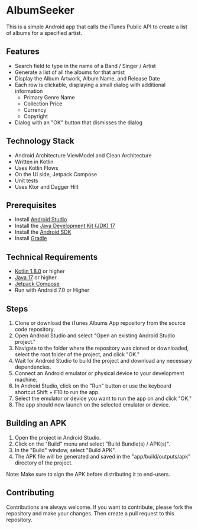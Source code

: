 # AlbumSeeker

This is a simple Android app that calls the iTunes Public API to create a list of albums for a specified artist.

## Features

- Search field to type in the name of a Band / Singer / Artist
- Generate a list of all the albums for that artist
- Display the Album Artwork, Album Name, and Release Date
- Each row is clickable, displaying a small dialog with additional information
    - Primary Genre Name
    - Collection Price
    - Currency
    - Copyright
- Dialog with an "OK" button that dismisses the dialog

## Technology Stack

- Android Architecture ViewModel and Clean Architecture
- Written in Kotlin
- Uses Kotlin Flows
- On the UI side, Jetpack Compose
- Unit tests
- Uses Ktor and Dagger Hilt

## Prerequisites
- Install [Android Studio](https://developer.android.com/studio)
- Install the [Java Development Kit (JDK) 17](https://www.oracle.com/java/technologies/javase-downloads.html)
- Install the [Android SDK](https://developer.android.com/studio/releases/sdk-tools)
- Install [Gradle](https://gradle.org/install/)

## Technical Requirements
- [Kotlin 1.8.0](https://kotlinlang.org/docs/reference/whatsnew18.html) or higher
- [Java 17](https://www.oracle.com/java/technologies/javase-downloads.html) or higher
- [Jetpack Compose](https://developer.android.com/jetpack/compose)
- Run with Android 7.0 or Higher

## Steps
1. Clone or download the iTunes Albums App repository from the source code repository.
2. Open Android Studio and select "Open an existing Android Studio project."
3. Navigate to the folder where the repository was cloned or downloaded, select the root folder of the project, and click "OK."
4. Wait for Android Studio to build the project and download any necessary dependencies.
5. Connect an Android emulator or physical device to your development machine.
6. In Android Studio, click on the "Run" button or use the keyboard shortcut Shift + F10 to run the app.
7. Select the emulator or device you want to run the app on and click "OK."
8. The app should now launch on the selected emulator or device.

## Building an APK
1. Open the project in Android Studio.
2. Click on the "Build" menu and select "Build Bundle(s) / APK(s)".
3. In the "Build" window, select "Build APK".
4. The APK file will be generated and saved in the "app/build/outputs/apk" directory of the project.

Note: Make sure to sign the APK before distributing it to end-users.


## Contributing

Contributions are always welcome. If you want to contribute, please fork the repository and make your changes. Then create a pull request to this repository.
